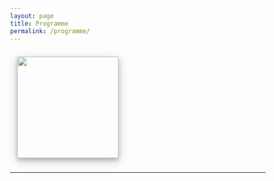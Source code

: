 ```yaml
---
layout: page
title: Programme
permalink: /programme/
---
```


<img style="float:center; width: 200px; right; margin: 1em; overflow: auto; box-shadow: 0 4px 8px 0 rgba(0, 0, 0, 0.2), 0 6px 20px 0 rgba(0, 0, 0, 0.19);" src="{{ site.baseurl }}/assets/news_ilyena_hirskyj_douglas.jpg">

---

